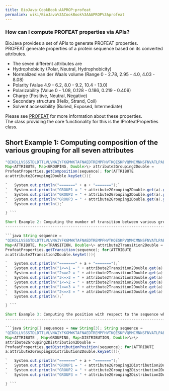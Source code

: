 ```yaml
---
title: BioJava:CookBook:AAPROP:profeat
permalink: wiki/BioJava%3ACookBook%3AAAPROP%3Aprofeat
---
```


### How can I compute PROFEAT properties via APIs?

BioJava provides a set of APIs to generate PROFEAT properties.  
 PROFEAT generate properties of a protein sequence based on its
converted attributes.  

-   The seven different attributes are
-   Hydrophobicity (Polar, Neutral, Hydrophobicity)
-   Normalized van der Waals volume (Range 0 - 2.78, 2.95 - 4.0, 4.03 -
    8.08)
-   Polarity (Value 4.9 - 6.2, 8.0 - 9.2, 10.4 - 13.0)
-   Polarizability (Value 0 - 1.08, 0.128 - 0.186, 0.219 - 0.409)
-   Charge (Positive, Neutral, Negative)
-   Secondary structure (Helix, Strand, Coil)
-   Solvent accessibility (Buried, Exposed, Intermediate)

Please see
[PROFEAT](http://nar.oxfordjournals.org/content/34/suppl_2/W32.abstract)
for more information about these properties.  
 The class providing the core functionality for this is the
IProfeatProperties class.  

Short Example 1: Computing composition of the various grouping for all seven attributes
---------------------------------------------------------------------------------------

```java String sequence =
"QIKDLLVSSSTDLDTTLVLVNAIYFKGMWKTAFNAEDTREMPFHVTKQESKPVQMMCMNNSFNVATLPAE";
Map<ATTRIBUTE, Map<GROUPING, Double>\> attribute2Grouping2Double =
ProfeatProperties.getComposition(sequence); for(ATTRIBUTE
a:attribute2Grouping2Double.keySet()){

`   System.out.println("=======" + a + "=======");`  
`   System.out.println("GROUP1 = " + attribute2Grouping2Double.get(a).get(GROUPING.GROUP1));`  
`   System.out.println("GROUP2 = " + attribute2Grouping2Double.get(a).get(GROUPING.GROUP2));`  
`   System.out.println("GROUP3 = " + attribute2Grouping2Double.get(a).get(GROUPING.GROUP3));`  
`   System.out.println();`

} ```

Short Example 2: Computing the number of transition between various grouping for all seven attribute with respect to the length of sequence
-------------------------------------------------------------------------------------------------------------------------------------------

```java String sequence =
"QIKDLLVSSSTDLDTTLVLVNAIYFKGMWKTAFNAEDTREMPFHVTKQESKPVQMMCMNNSFNVATLPAE";
Map<ATTRIBUTE, Map<TRANSITION, Double>\> attribute2Transition2Double =
ProfeatProperties.getTransition(sequence); for(ATTRIBUTE
a:attribute2Transition2Double.keySet()){

`   System.out.println("=======" + a + "=======");`  
`   System.out.println("1<=>1 = " + attribute2Transition2Double.get(a).get(TRANSITION.BETWEEN_11));`  
`   System.out.println("2<=>2 = " + attribute2Transition2Double.get(a).get(TRANSITION.BETWEEN_22));`  
`   System.out.println("3<=>3 = " + attribute2Transition2Double.get(a).get(TRANSITION.BETWEEN_33));`  
`   System.out.println("1<=>2 = " + attribute2Transition2Double.get(a).get(TRANSITION.BETWEEN_12));`  
`   System.out.println("1<=>3 = " + attribute2Transition2Double.get(a).get(TRANSITION.BETWEEN_13));`  
`   System.out.println("2<=>3 = " + attribute2Transition2Double.get(a).get(TRANSITION.BETWEEN_23));`  
`   System.out.println();`

} ```

Short Example 3: Computing the position with respect to the sequence where the given distribution of the grouping can be found
------------------------------------------------------------------------------------------------------------------------------

```java String[] sequences = new String[3]; String sequence =
"QIKDLLVSSSTDLDTTLVLVNAIYFKGMWKTAFNAEDTREMPFHVTKQESKPVQMMCMNNSFNVATLPAE";
Map<ATTRIBUTE , Map<GROUPING, Map<DISTRIBUTION, Double>\>\>
attribute2Grouping2Distribution2Double =
ProfeatProperties.getDistributionPosition(sequence); for(ATTRIBUTE
a:attribute2Grouping2Distribution2Double.keySet()){

`   System.out.println("=======" + a + "=======");`  
`   System.out.println("GROUP1 = " + attribute2Grouping2Distribution2Double.get(a).get(GROUPING.GROUP1));`  
`   System.out.println("GROUP2 = " + attribute2Grouping2Distribution2Double.get(a).get(GROUPING.GROUP2));`  
`   System.out.println("GROUP3 = " + attribute2Grouping2Distribution2Double.get(a).get(GROUPING.GROUP3));`

} ```
